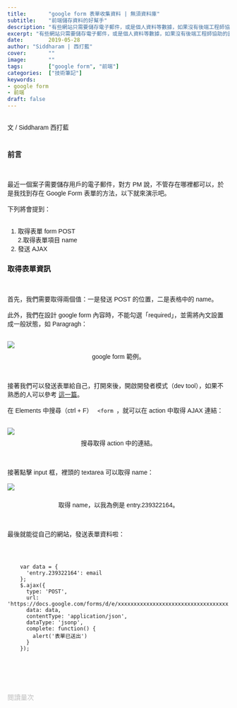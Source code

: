 ```yaml
---
title:       "google form 表單收集資料 | 無須資料庫"
subtitle:    "前端儲存資料的好幫手"
description: "有些網站只需要儲存電子郵件，或是個人資料等數據，如果沒有後端工程師協助的話，可以存在 google form 表單，也方便 PM 進行管理......"
excerpt: "有些網站只需要儲存電子郵件，或是個人資料等數據，如果沒有後端工程師協助的話，可以存在 google form 表單，也方便 PM 進行管理......"
date:        2019-05-28
author: "Siddharam | 西打藍"
cover:       ""
image:       ""
tags:        ["google form", "前端"]
categories:  ["技術筆記"]
keywords:
- google form
- 前端
draft: false
---
```


<article style="font-family: 'Noto Sans TC', '微軟正黑體', sans-serif; font-weight: 300;">

<br>文 / Siddharam 西打藍<br><br>

<h3 class="article-h1-color">前言</h3><br>


最近一個案子需要儲存用戶的電子郵件，對方 PM 說，不管存在哪裡都可以，於是我找到存在 Google Form 表單的方法，以下就來演示吧。<br><br>
下列將會提到：<br><br>
1. 取得表單 form POST<br>
2.取得表單項目 name<br>
3. 發送 AJAX<br>

<h3 class="article-h1-color">取得表單資訊</h3><br>

首先，我們需要取得兩個值：一是發送 POST 的位置，二是表格中的 name。<br><br>
此外，我們在設計 google form 內容時，不能勾選「required」，並需將內文設置成一般狀態，如 Paragragh：<br><br>

<img style="margin-bottom:8px;" src="https://frontenter.files.wordpress.com/2019/05/google-form-mail-write.png"/>
<div style="text-align:center">google form 範例。</div><br><br>

接著我們可以發送表單給自己，打開來後，開啟開發者模式（dev tool），如果不熟悉的人可以參考 <a href="https://siddharam.com.tw/post/20190519/">這一篇</a>。<br><br>
在 Elements 中搜尋（ctrl + F） <code> &lt;form </code>，就可以在 action 中取得 AJAX 連結：<br><br>

<img style="margin-bottom:8px;" src="https://frontenter.files.wordpress.com/2019/05/google-form-collect.png"/>
<div style="text-align:center">搜尋取得 action 中的連結。</div><br><br>

接著點擊 input 框，裡頭的 textarea 可以取得 name：<br><br>
<img style="margin-bottom:8px;" src="https://frontenter.files.wordpress.com/2019/05/google-form-textarea.png"/>
<div style="text-align:center">取得 name，以我為例是 entry.239322164。</div><br><br>

最後就能從自己的網站，發送表單資料啦：<br><br>
<pre><code>

    var data = {
      'entry.239322164': email
    };
    $.ajax({
      type: 'POST',
      url: 'https://docs.google.com/forms/d/e/xxxxxxxxxxxxxxxxxxxxxxxxxxxxxxxxxxx',
      data: data,
      contentType: 'application/json',
      dataType: 'jsonp',
      complete: function() {
        alert('表單已送出')
      }
    });
</code>
</pre>


<br><br><br>

</article>

<div style="color: #bfbfbf; font-size: 15px;" id="busuanzi_container_page_pv">
  閱讀量<span id="busuanzi_value_page_pv"></span>次
</div>

<script src="../../js/post.js"></script>